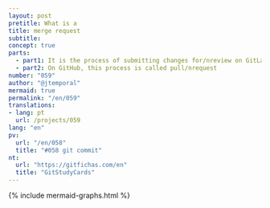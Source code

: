 ```yaml
---
layout: post
pretitle: What is a 
title: merge request
subtitle:
concept: true
parts:
  - part1: It is the process of submitting changes for/nreview on GitLab
  - part2: On GitHub, this process is called pull/nrequest
number: "059"
author: "@jtemporal"
mermaid: true
permalink: "/en/059"
translations:
- lang: pt
  url: /projects/059
lang: "en"
pv:
  url: "/en/058"
  title: "#058 git commit"
nt:
  url: "https://gitfichas.com/en"
  title: "GitStudyCards"
---
```

{% include mermaid-graphs.html %}
